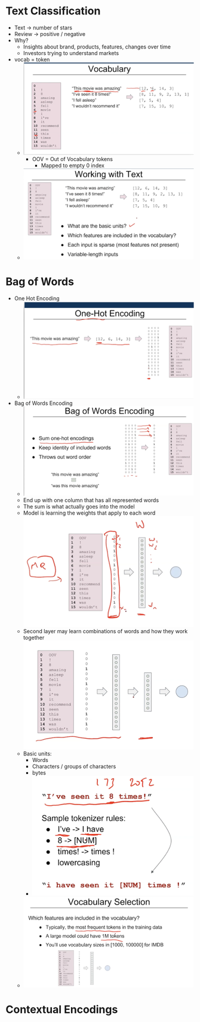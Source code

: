 # Text Classification
- Text -> number of stars
- Review -> positive / negative
- Why?
	- Insights about brand, products, features, changes over time
	- Investors trying to understand markets
- vocab = token
	- ![](Pasted%20image%2020240304182949.png)
		- OOV = Out of Vocabulary tokens
			- Mapped to empty 0 index
	- ![](Pasted%20image%2020240304202130.png)

# Bag of Words
- One Hot Encoding
	- ![](Pasted%20image%2020240304202704.png)
- Bag of Words Encoding
	- ![](Pasted%20image%2020240304202915.png)
	- End up with one column that has all represented words
	- The sum is what actually goes into the model
	- Model is learning the weights that apply to each word ![](Pasted%20image%2020240304203345.png)
	- Second layer may learn combinations of words and how they work together ![](Pasted%20image%2020240304203533.png)
	- Basic units:
		- Words
		- Characters / groups of characters
		- bytes
		- ![](Pasted%20image%2020240304203958.png)
	- ![](Pasted%20image%2020240304204156.png)
# Contextual Encodings